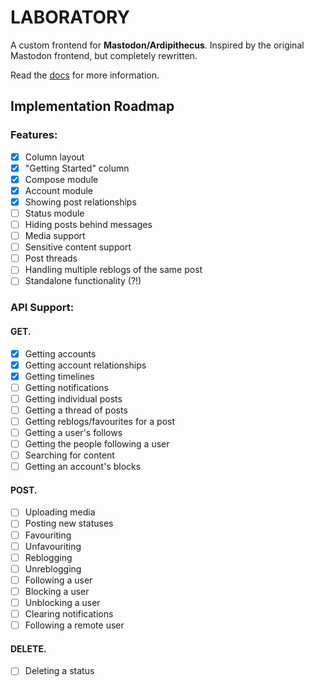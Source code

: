 #  LABORATORY  #

A custom frontend for **Mastodon/Ardipithecus**.
Inspired by the original Mastodon frontend, but completely rewritten.

Read the [docs](docs) for more information.

##  Implementation Roadmap  ##

###  Features:

- [x]  Column layout
- [x]  "Getting Started" column
- [x]  Compose module
- [x]  Account module
- [x]  Showing post relationships
- [ ]  Status module
- [ ]  Hiding posts behind messages
- [ ]  Media support
- [ ]  Sensitive content support
- [ ]  Post threads
- [ ]  Handling multiple reblogs of the same post
- [ ]  Standalone functionality (?!)

###  API Support:

####  GET.

- [x]  Getting accounts
- [x]  Getting account relationships
- [x]  Getting timelines
- [ ]  Getting notifications
- [ ]  Getting individual posts
- [ ]  Getting a thread of posts
- [ ]  Getting reblogs/favourites for a post
- [ ]  Getting a user's follows
- [ ]  Getting the people following a user
- [ ]  Searching for content
- [ ]  Getting an account's blocks

####  POST.

- [ ]  Uploading media
- [ ]  Posting new statuses
- [ ]  Favouriting
- [ ]  Unfavouriting
- [ ]  Reblogging
- [ ]  Unreblogging
- [ ]  Following a user
- [ ]  Blocking a user
- [ ]  Unblocking a user
- [ ]  Clearing notifications
- [ ]  Following a remote user

####  DELETE.

- [ ]  Deleting a status
